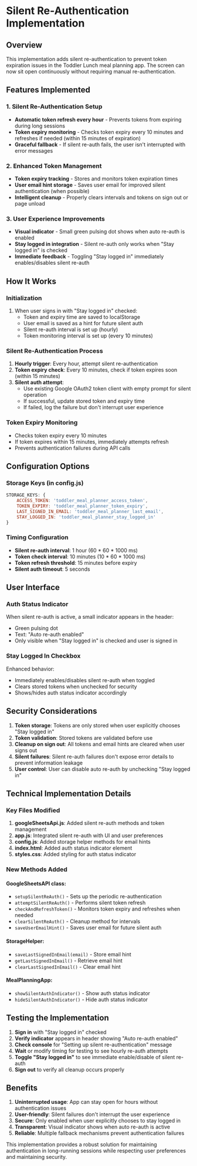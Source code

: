 # Silent Re-Authentication Implementation

## Overview
This implementation adds silent re-authentication to prevent token expiration issues in the Toddler Lunch meal planning app. The screen can now sit open continuously without requiring manual re-authentication.

## Features Implemented

### 1. Silent Re-Authentication Setup
- **Automatic token refresh every hour** - Prevents tokens from expiring during long sessions
- **Token expiry monitoring** - Checks token expiry every 10 minutes and refreshes if needed (within 15 minutes of expiration)
- **Graceful fallback** - If silent re-auth fails, the user isn't interrupted with error messages

### 2. Enhanced Token Management
- **Token expiry tracking** - Stores and monitors token expiration times
- **User email hint storage** - Saves user email for improved silent authentication (when possible)
- **Intelligent cleanup** - Properly clears intervals and tokens on sign out or page unload

### 3. User Experience Improvements
- **Visual indicator** - Small green pulsing dot shows when auto re-auth is enabled
- **Stay logged in integration** - Silent re-auth only works when "Stay logged in" is checked
- **Immediate feedback** - Toggling "Stay logged in" immediately enables/disables silent re-auth

## How It Works

### Initialization
1. When user signs in with "Stay logged in" checked:
   - Token and expiry time are saved to localStorage
   - User email is saved as a hint for future silent auth
   - Silent re-auth interval is set up (hourly)
   - Token monitoring interval is set up (every 10 minutes)

### Silent Re-Authentication Process
1. **Hourly trigger**: Every hour, attempt silent re-authentication
2. **Token expiry check**: Every 10 minutes, check if token expires soon (within 15 minutes)
3. **Silent auth attempt**:
   - Use existing Google OAuth2 token client with empty prompt for silent operation
   - If successful, update stored token and expiry time
   - If failed, log the failure but don't interrupt user experience

### Token Expiry Monitoring
- Checks token expiry every 10 minutes
- If token expires within 15 minutes, immediately attempts refresh
- Prevents authentication failures during API calls

## Configuration Options

### Storage Keys (in config.js)
```javascript
STORAGE_KEYS: {
    ACCESS_TOKEN: 'toddler_meal_planner_access_token',
    TOKEN_EXPIRY: 'toddler_meal_planner_token_expiry',
    LAST_SIGNED_IN_EMAIL: 'toddler_meal_planner_last_email',
    STAY_LOGGED_IN: 'toddler_meal_planner_stay_logged_in'
}
```

### Timing Configuration
- **Silent re-auth interval**: 1 hour (60 * 60 * 1000 ms)
- **Token check interval**: 10 minutes (10 * 60 * 1000 ms)
- **Token refresh threshold**: 15 minutes before expiry
- **Silent auth timeout**: 5 seconds

## User Interface

### Auth Status Indicator
When silent re-auth is active, a small indicator appears in the header:
- Green pulsing dot
- Text: "Auto re-auth enabled"
- Only visible when "Stay logged in" is checked and user is signed in

### Stay Logged In Checkbox
Enhanced behavior:
- Immediately enables/disables silent re-auth when toggled
- Clears stored tokens when unchecked for security
- Shows/hides auth status indicator accordingly

## Security Considerations

1. **Token storage**: Tokens are only stored when user explicitly chooses "Stay logged in"
2. **Token validation**: Stored tokens are validated before use
3. **Cleanup on sign out**: All tokens and email hints are cleared when user signs out
4. **Silent failures**: Silent re-auth failures don't expose error details to prevent information leakage
5. **User control**: User can disable auto re-auth by unchecking "Stay logged in"

## Technical Implementation Details

### Key Files Modified
1. **googleSheetsApi.js**: Added silent re-auth methods and token management
2. **app.js**: Integrated silent re-auth with UI and user preferences
3. **config.js**: Added storage helper methods for email hints
4. **index.html**: Added auth status indicator element
5. **styles.css**: Added styling for auth status indicator

### New Methods Added

#### GoogleSheetsAPI class:
- `setupSilentReAuth()` - Sets up the periodic re-authentication
- `attemptSilentReAuth()` - Performs silent token refresh
- `checkAndRefreshToken()` - Monitors token expiry and refreshes when needed
- `clearSilentReAuth()` - Cleanup method for intervals
- `saveUserEmailHint()` - Saves user email for future silent auth

#### StorageHelper:
- `saveLastSignedInEmail(email)` - Store email hint
- `getLastSignedInEmail()` - Retrieve email hint
- `clearLastSignedInEmail()` - Clear email hint

#### MealPlanningApp:
- `showSilentAuthIndicator()` - Show auth status indicator
- `hideSilentAuthIndicator()` - Hide auth status indicator

## Testing the Implementation

1. **Sign in** with "Stay logged in" checked
2. **Verify indicator** appears in header showing "Auto re-auth enabled"
3. **Check console** for "Setting up silent re-authentication" message
4. **Wait** or modify timing for testing to see hourly re-auth attempts
5. **Toggle "Stay logged in"** to see immediate enable/disable of silent re-auth
6. **Sign out** to verify all cleanup occurs properly

## Benefits

1. **Uninterrupted usage**: App can stay open for hours without authentication issues
2. **User-friendly**: Silent failures don't interrupt the user experience
3. **Secure**: Only enabled when user explicitly chooses to stay logged in
4. **Transparent**: Visual indicator shows when auto re-auth is active
5. **Reliable**: Multiple fallback mechanisms prevent authentication failures

This implementation provides a robust solution for maintaining authentication in long-running sessions while respecting user preferences and maintaining security.
